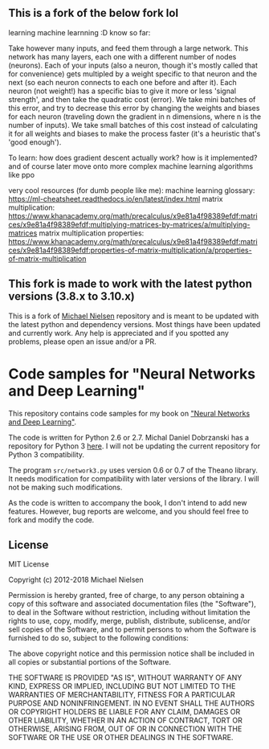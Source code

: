 ## This is a fork of the below fork lol
learning machine learnning :D
know so far:

Take however many inputs, and feed them through a large network. This network has many layers, each one with a different number of nodes (neurons). Each of your inputs (also a neuron, though it's mostly called that for convenience) gets multipled by a weight specific to that neuron and the next (so each neuron connects to each one before and after it). Each neuron (not weight!) has a specific bias to give it more or less 'signal strength', and then take the quadratic cost (error). We take mini batches of this error, and try to decrease this error by changing the weights and biases for each neuron (traveling down the gradient in n dimensions, where n is the number of inputs). We take small batches of this cost instead of calculating it for all weights and biases to make the process faster (it's a heuristic that's 'good enough'). 

To learn:
how does gradient descent actually work? how is it implemented?
and of course later move onto more complex machine learning algorithms like ppo


very cool resources (for dumb people like me):
machine learning glossary: https://ml-cheatsheet.readthedocs.io/en/latest/index.html
matrix multiplication: https://www.khanacademy.org/math/precalculus/x9e81a4f98389efdf:matrices/x9e81a4f98389efdf:multiplying-matrices-by-matrices/a/multiplying-matrices
matrix multiplication properties: https://www.khanacademy.org/math/precalculus/x9e81a4f98389efdf:matrices/x9e81a4f98389efdf:properties-of-matrix-multiplication/a/properties-of-matrix-multiplication



## This fork is made to work with the latest python versions (3.8.x to 3.10.x)

This is a fork of [Michael Nielsen](https://github.com/mnielsen/neural-networks-and-deep-learning) repository and is meant to be updated with the latest python and dependency versions. Most things have been updated and currently work. Any help is appreciated and if you spotted any problems, please open an issue and/or a PR.

# Code samples for "Neural Networks and Deep Learning"

This repository contains code samples for my book on ["Neural Networks
and Deep Learning"](http://neuralnetworksanddeeplearning.com).

The code is written for Python 2.6 or 2.7. Michal Daniel Dobrzanski
has a repository for Python 3
[here](https://github.com/MichalDanielDobrzanski/DeepLearningPython35). I
will not be updating the current repository for Python 3
compatibility.

The program `src/network3.py` uses version 0.6 or 0.7 of the Theano
library.  It needs modification for compatibility with later versions
of the library.  I will not be making such modifications.

As the code is written to accompany the book, I don't intend to add
new features. However, bug reports are welcome, and you should feel
free to fork and modify the code.

## License

MIT License

Copyright (c) 2012-2018 Michael Nielsen

Permission is hereby granted, free of charge, to any person obtaining
a copy of this software and associated documentation files (the
"Software"), to deal in the Software without restriction, including
without limitation the rights to use, copy, modify, merge, publish,
distribute, sublicense, and/or sell copies of the Software, and to
permit persons to whom the Software is furnished to do so, subject to
the following conditions:

The above copyright notice and this permission notice shall be
included in all copies or substantial portions of the Software.

THE SOFTWARE IS PROVIDED "AS IS", WITHOUT WARRANTY OF ANY KIND,
EXPRESS OR IMPLIED, INCLUDING BUT NOT LIMITED TO THE WARRANTIES OF
MERCHANTABILITY, FITNESS FOR A PARTICULAR PURPOSE AND
NONINFRINGEMENT. IN NO EVENT SHALL THE AUTHORS OR COPYRIGHT HOLDERS BE
LIABLE FOR ANY CLAIM, DAMAGES OR OTHER LIABILITY, WHETHER IN AN ACTION
OF CONTRACT, TORT OR OTHERWISE, ARISING FROM, OUT OF OR IN CONNECTION
WITH THE SOFTWARE OR THE USE OR OTHER DEALINGS IN THE SOFTWARE.
